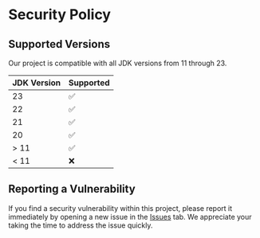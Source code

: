 # Security Policy

## Supported Versions

Our project is compatible with all JDK versions from 11 through 23.

| JDK Version | Supported          |
|-------------|--------------------|
| 23          | :white_check_mark: |
| 22          | :white_check_mark: |
| 21          | :white_check_mark: |
| 20          | :white_check_mark: |
| > 11        | :white_check_mark: |
| < 11        | :x:                |

## Reporting a Vulnerability

If you find a security vulnerability within this project, please report it immediately by opening a new issue in the [Issues](https://github.com/CIS1068-N-BF1-2024/issues) tab. We appreciate your taking the time to address the issue quickly.
